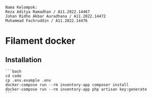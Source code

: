     Nama Kelompok:
    Reza Aditya Ramadhan / A11.2022.14467
    Johan Ridho Akbar Auradhana / A11.2022.14472
    Muhammad Fachruddin / A11.2022.14476


# Filament docker 

## Installation

    ```bash
    cd code
    cp .env.example .env
    docker-compose run --rm inventory-app composer install
    docker-compose run --rm inventory-app php artisan key:generate
    ```
